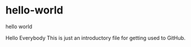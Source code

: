 # hello-world
hello world
 
Hello Everybody
This is just an introductory file for getting used to GitHub.
